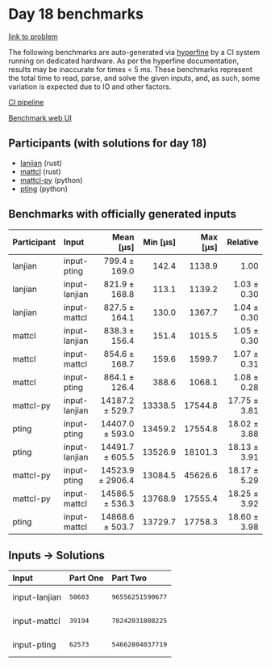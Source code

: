 # Day 18 benchmarks

[link to problem](https://adventofcode.com/2023/day/18)

The following benchmarks are auto-generated via
[hyperfine](https://github.com/sharkdp/hyperfine) by a CI system running on
dedicated hardware. As per the hyperfine documentation, results may be
inaccurate for times < 5 ms. These benchmarks represent the total time to read,
parse, and solve the given inputs, and, as such, some variation is expected due
to IO and other factors.

[CI pipeline](http://ci.papercode.net:8080/teams/main/pipelines/aoc2023)

[Benchmark web UI](https://aoc.ancalagon.black)


## Participants (with solutions for day 18)

- [lanjian](https://github.com/lanjian/aoc-2023) (rust)
- [mattcl](https://github.com/mattcl/aoc2023) (rust)
- [mattcl-py](https://github.com/mattcl/aoc2023-py) (python)
- [pting](https://github.com/pting/aoc2023) (python)


## Benchmarks with officially generated inputs

| Participant | Input | Mean [µs] | Min [µs] | Max [µs] | Relative |
|:---|:---|---:|---:|---:|---:|
| lanjian | input-pting | 799.4 ± 169.0 | 142.4 | 1138.9 | 1.00 |
| lanjian | input-lanjian | 821.9 ± 168.8 | 113.1 | 1139.2 | 1.03 ± 0.30 |
| lanjian | input-mattcl | 827.5 ± 164.1 | 130.0 | 1367.7 | 1.04 ± 0.30 |
| mattcl | input-lanjian | 838.3 ± 156.4 | 151.4 | 1015.5 | 1.05 ± 0.30 |
| mattcl | input-mattcl | 854.6 ± 168.7 | 159.6 | 1599.7 | 1.07 ± 0.31 |
| mattcl | input-pting | 864.1 ± 126.4 | 388.6 | 1068.1 | 1.08 ± 0.28 |
| mattcl-py | input-lanjian | 14187.2 ± 529.7 | 13338.5 | 17544.8 | 17.75 ± 3.81 |
| pting | input-pting | 14407.0 ± 593.0 | 13459.2 | 17554.8 | 18.02 ± 3.88 |
| pting | input-lanjian | 14491.7 ± 605.5 | 13526.9 | 18101.3 | 18.13 ± 3.91 |
| mattcl-py | input-pting | 14523.9 ± 2906.4 | 13084.5 | 45626.6 | 18.17 ± 5.29 |
| mattcl-py | input-mattcl | 14586.5 ± 536.3 | 13768.9 | 17555.4 | 18.25 ± 3.92 |
| pting | input-mattcl | 14868.6 ± 503.7 | 13729.7 | 17758.3 | 18.60 ± 3.98 |


## Inputs -> Solutions

| Input | Part One | Part Two |
|:---|:---|:---|
|input-lanjian|<pre>50603</pre>|<pre>96556251590677</pre>|
|input-mattcl|<pre>39194</pre>|<pre>78242031808225</pre>|
|input-pting|<pre>62573</pre>|<pre>54662804037719</pre>|